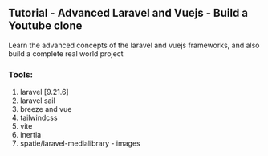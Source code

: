 
## Tutorial - Advanced Laravel and Vuejs - Build a Youtube clone

Learn the advanced concepts of the laravel and vuejs frameworks, and also build a complete real world project

### Tools:

1. laravel [9.21.6]
2. laravel sail
3. breeze and vue
4. tailwindcss
5. vite
6. inertia
7. spatie/laravel-medialibrary - images
